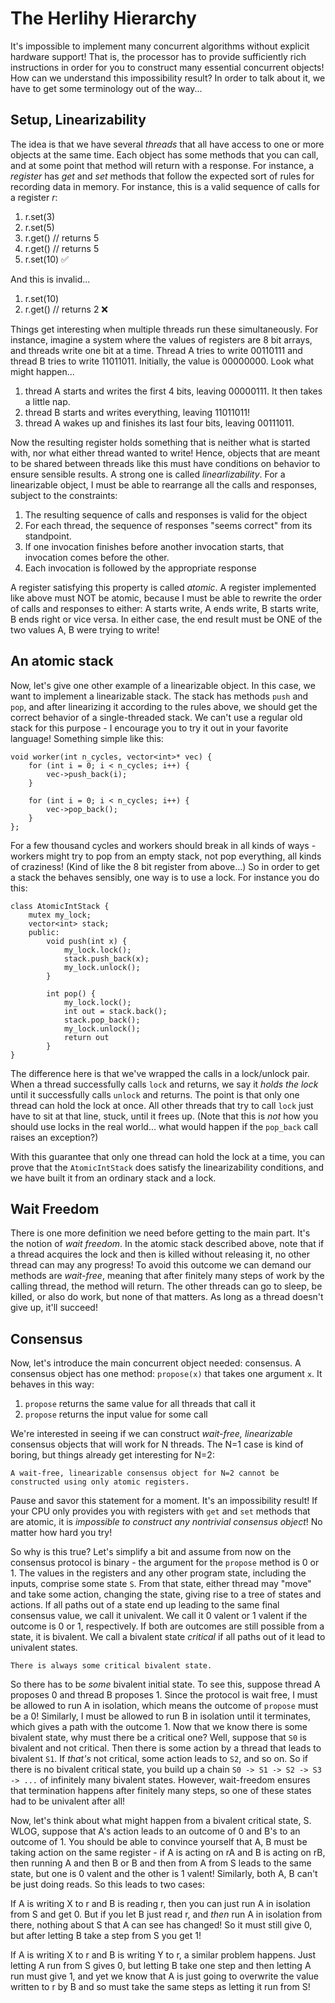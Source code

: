 
# The Herlihy Hierarchy

It's impossible to implement many concurrent algorithms without explicit hardware support! That is, the processor has to provide sufficiently rich instructions in order for you to construct many essential concurrent objects! How can we understand this impossibility result? In order to talk about it, we have to get some terminology out of the way...

## Setup, Linearizability
The idea is that we have several *threads* that all have access to one or more objects at the same time. Each object has some methods that you can call, and at some point that method will return with a response. For instance, a *register* has *get* and *set* methods that follow the expected sort of rules for recording data in memory. For instance, this is a valid sequence of calls for a register $r$:

1. r.set(3)
2. r.set(5)
3. r.get() // returns 5
4. r.get() // returns 5
5. r.set(10) ✅

And this is invalid...
1. r.set(10)
2. r.get() // returns 2 ❌

Things get interesting when multiple threads run these simultaneously. For instance, imagine a system where the values of registers are 8 bit arrays, and threads write one bit at a time. Thread A tries to write 00110111 and thread B tries to write 11011011. Initially, the value is 00000000. Look what might happen...

1. thread A starts and writes the first 4 bits, leaving 00000111. It then takes a little nap.
2. thread B starts and writes everything, leaving 11011011!
3. thread A wakes up and finishes its last four bits, leaving 00111011.


Now the resulting register holds something that is neither what is started with, nor what either thread wanted to write! Hence, objects that are meant to be shared between threads like this must have conditions on behavior to ensure sensible results. A strong one is called *linearlizability*. For a linearizable object, I must be able to rearrange all the calls and responses, subject to the constraints:

1. The resulting sequence of calls and responses is valid for the object
2. For each thread, the sequence of responses "seems correct" from its standpoint.
3. If one invocation finishes before another invocation starts, that invocation comes before the other.
4. Each invocation is followed by the appropriate response

A register satisfying this property is called *atomic*. A register implemented like above must NOT be atomic, because I must be able to rewrite the order of calls and responses to either: A starts write, A ends write, B starts write, B ends right or vice versa. In either case, the end result must be ONE of the two values A, B were trying to write!

## An atomic stack
Now, let's give one other example of a linearizable object. In this case, we want to implement a linearizable stack. The stack has methods `push` and `pop`, and after linearizing it according to the rules above, we should get the correct behavior of a single-threaded stack. We can't use a regular old stack for this purpose - I encourage you to try it out in your favorite language! Something simple like this:

```
void worker(int n_cycles, vector<int>* vec) {
	for (int i = 0; i < n_cycles; i++) {
		vec->push_back(i);
	}

	for (int i = 0; i < n_cycles; i++) {
		vec->pop_back();
	}
};
```

For a few thousand cycles and workers should break in all kinds of ways - workers might try to pop from an empty stack, not pop everything, all kinds of craziness! (Kind of like the 8 bit register from above...) So in order to get a stack the behaves sensibly, one way is to use a lock. For instance you do this:

```
class AtomicIntStack {
	mutex my_lock;
	vector<int> stack;
	public:
		void push(int x) {
			my_lock.lock();
			stack.push_back(x);
			my_lock.unlock();
		}

		int pop() {
			my_lock.lock();
			int out = stack.back();
			stack.pop_back();
			my_lock.unlock();
			return out
		}
}
```

The difference here is that we've wrapped the calls in a lock/unlock pair. When a thread successfully calls `lock` and returns, we say it *holds the lock* until it successfully calls `unlock` and returns. The point is that only one thread can hold the lock at once. All other threads that try to call `lock` just have to sit at that line, stuck, until it frees up. (Note that this is *not* how you should use locks in the real world... what would happen if the `pop_back` call raises an exception?)

With this guarantee that only one thread can hold the lock at a time, you can prove that the `AtomicIntStack` does satisfy the linearizability conditions, and we have built it from an ordinary stack and a lock.

## Wait Freedom
There is one more definition we need before getting to the main part. It's the notion of *wait freedom*. In the atomic stack described above, note that if a thread acquires the lock and then is killed without releasing it, no other thread can may any progress! To avoid this outcome we can demand our methods are *wait-free*, meaning that after finitely many steps of work by the calling thread, the method will return. The other threads can go to sleep, be killed, or also do work, but none of that matters. As long as a thread doesn't give up, it'll succeed!


## Consensus
Now, let's introduce the main concurrent object needed: consensus. A consensus object has one method: `propose(x)` that takes one argument `x`. It behaves in this way:

1. `propose` returns the same value for all threads that call it
2. `propose` returns the input value for some call

We're interested in seeing if we can construct *wait-free, linearizable* consensus objects that will work for N threads. The N=1 case is kind of boring, but things already get interesting for N=2:

```
A wait-free, linearizable consensus object for N=2 cannot be constructed using only atomic registers.
```

Pause and savor this statement for a moment. It's an impossibility result! If your CPU only provides you with registers with `get` and `set` methods that are atomic, it is *impossible to construct any nontrivial consensus object*! No matter how hard you try!

So why is this true? Let's simplify a bit and assume from now on the consensus protocol is binary - the argument for the `propose` method is 0 or 1. The values in the registers and any other program state, including the inputs, comprise some state `S`. From that state, either thread may "move" and take some action, changing the state, giving rise to a tree of states and actions. If all paths out of a state end up leading to the same final consensus value, we call it univalent. We call it 0 valent or 1 valent if the outcome is 0 or 1, respectively. If both are outcomes are still possible from a state, it is bivalent. We call a bivalent state *critical* if all paths out of it lead to univalent states. 

```
There is always some critical bivalent state.
```

So there has to be *some* bivalent initial state. To see this, suppose thread A proposes 0 and thread B proposes 1. Since the protocol is wait free, I must be allowed to run A in isolation, which means the outcome of `propose` must be a 0! Similarly, I must be allowed to run B in isolation until it terminates, which gives a path with the outcome 1. Now that we know there is some bivalent state, why must there be a critical one? Well, suppose that `S0` is bivalent and not critical. Then there is some action by a thread that leads to bivalent `S1`. If *that's* not critical, some action leads to `S2`, and so on. So if there is no bivalent critical state, you build up a chain `S0 -> S1 -> S2 -> S3 -> ...` of infinitely many bivalent states. However, wait-freedom ensures that termination happens after finitely many steps, so one of these states had to be univalent after all!

Now, let's think about what might happen from a bivalent critical state, S. WLOG, suppose that A's action leads to an outcome of 0 and B's to an outcome of 1. You should be able to convince yourself that A, B must be taking action on the same register - if A is acting on rA and B is acting on rB, then running A and then B or B and then from A from S leads to the same state, but one is 0 valent and the other is 1 valent! Similarly, both A, B can't be just doing reads. So this leads to two cases:

If A is writing X to r and B is reading r, then you can just run A in isolation from S and get 0. But if you let B just read r, and *then* run A in isolation from there, nothing about S that A can see has changed! So it must still give 0, but after letting B take a step from S you get 1! 

If A is writing X to r and B is writing Y to r, a similar problem happens. Just letting A run from S gives 0, but letting B take one step and then letting A run must give 1, and yet we know that A is just going to overwrite the value written to r by B and so must take the same steps as letting it run from S!

